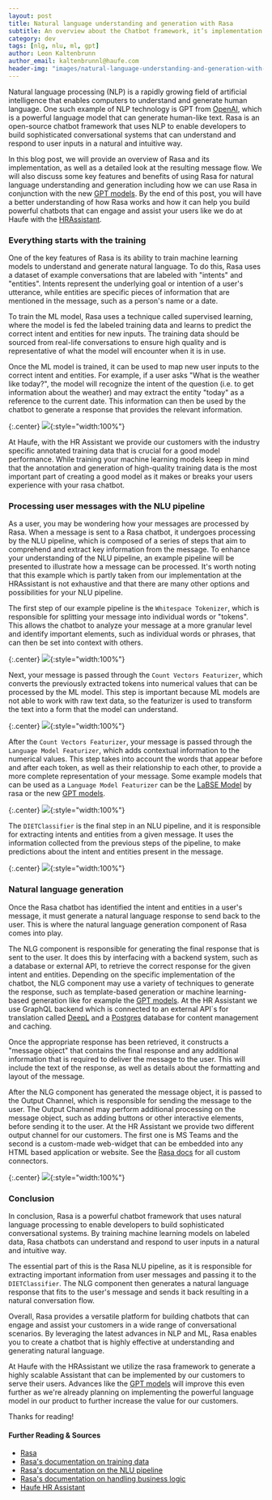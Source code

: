 ```yaml
---
layout: post
title: Natural language understanding and generation with Rasa
subtitle: An overview about the Chatbot framework, it’s implementation and the resulting message flow
category: dev
tags: [nlg, nlu, ml, gpt]
author: Leon Kaltenbrunn
author_email: kaltenbrunnl@haufe.com
header-img: "images/natural-language-understanding-and-generation-with-Rasa/hero.png"
---
```


Natural language processing (NLP) is a rapidly growing field of artificial intelligence that enables computers to understand and generate human language. One such example of NLP technology is GPT from [OpenAI](https://beta.openai.com/docs/models), which is a powerful language model that can generate human-like text. Rasa is an open-source chatbot framework that uses NLP to enable developers to build sophisticated conversational systems that can understand and respond to user inputs in a natural and intuitive way.

In this blog post, we will provide an overview of Rasa and its implementation, as well as a detailed look at the resulting message flow. We will also discuss some key features and benefits of using Rasa for natural language understanding and generation including how we can use Rasa in conjunction with the new [GPT models](https://beta.openai.com/docs/models). By the end of this post, you will have a better understanding of how Rasa works and how it can help you build powerful chatbots that can engage and assist your users like we do at Haufe with the [HRAssistant](https://www.haufe.de/hr/chatbot).

### Everything starts with the training

One of the key features of Rasa is its ability to train machine learning models to understand and generate natural language. To do this, Rasa uses a dataset of example conversations that are labeled with "intents" and "entities". Intents represent the underlying goal or intention of a user's utterance, while entities are specific pieces of information that are mentioned in the message, such as a person's name or a date.

To train the ML model, Rasa uses a technique called supervised learning, where the model is fed the labeled training data and learns to predict the correct intent and entities for new inputs. The training data should be sourced from real-life conversations to ensure high quality and is representative of what the model will encounter when it is in use. 

Once the ML model is trained, it can be used to map new user inputs to the correct intent and entities. For example, if a user asks "What is the weather like today?", the model will recognize the intent of the question (i.e. to get information about the weather) and may extract the entity "today" as a reference to the current date. This information can then be used by the chatbot to generate a response that provides the relevant information.

{:.center}
![]( /images/natural-language-understanding-and-generation-with-Rasa/intro.png){:style="width:100%"}

At Haufe, with the HR Assistant we provide our customers with the industry specific annotated training data that is crucial for a good model performance. While training your machine learning models keep in mind that the annotation and generation of high-quality training data is the most important part of creating a good model as it makes or breaks your users experience with your rasa chatbot.

### Processing user messages with the NLU pipeline

As a user, you may be wondering how your messages are processed by Rasa. When a message is sent to a Rasa chatbot, it undergoes processing by the NLU pipeline, which is composed of a series of steps that aim to comprehend and extract key information from the message. To enhance your understanding of the NLU pipeline, an example pipeline will be presented to illustrate how a message can be processed. It's worth noting that this example which is partly taken from our implementation at the HRAssistant is not exhaustive and that there are many other options and possibilities for your NLU pipeline.

The first step of our example pipeline is the `Whitespace Tokenizer`, which is responsible for splitting your message into individual words or "tokens". This allows the chatbot to analyze your message at a more granular level and identify important elements, such as individual words or phrases, that can then be set into context with others.

{:.center}
![]( /images/natural-language-understanding-and-generation-with-Rasa/1.png){:style="width:100%"}

Next, your message is passed through the `Count Vectors Featurizer`, which converts the previously extracted tokens into numerical values that can be processed by the ML model. This step is important because ML models are not able to work with raw text data, so the featurizer is used to transform the text into a form that the model can understand.

{:.center}
![]( /images/natural-language-understanding-and-generation-with-Rasa/2.png){:style="width:100%"}

After the `Count Vectors Featurizer`, your message is passed through the `Language Model Featurizer`, which adds contextual information to the numerical values. This step takes into account the words that appear before and after each token, as well as their relationship to each other, to provide a more complete representation of your message. Some example models that can be used as a `Language Model Featurizer` can be the [LaBSE Model](https://huggingface.co/rasa/LaBSE) by rasa or the new [GPT models](https://beta.openai.com/docs/models).

{:.center}
![]( /images/natural-language-understanding-and-generation-with-Rasa/3.png){:style="width:100%"}

The `DIETClassifier` is the final step in an NLU pipeline, and it is responsible for extracting intents and entities from a given message. It uses the information collected from the previous steps of the pipeline, to make predictions about the intent and entities present in the message.

{:.center}
![]( /images/natural-language-understanding-and-generation-with-Rasa/5.png){:style="width:100%"}

### Natural language generation

Once the Rasa chatbot has identified the intent and entities in a user's message, it must generate a natural language response to send back to the user. This is where the natural language generation component of Rasa comes into play.

The NLG component is responsible for generating the final response that is sent to the user. It does this by interfacing with a backend system, such as a database or external API, to retrieve the correct response for the given intent and entities. Depending on the specific implementation of the chatbot, the NLG component may use a variety of techniques to generate the response, such as template-based generation or machine learning-based generation like for example the [GPT models](https://beta.openai.com/docs/models). At the HR Assistant we use GraphQL backend which is connected to an external API`s for translation called [DeepL](https://www.deepl.com/translator) and a [Postgres](https://www.postgresql.org/) database for content management and caching.

Once the appropriate response has been retrieved, it constructs a "message object" that contains the final response and any additional information that is required to deliver the message to the user. This will include the text of the response, as well as details about the formatting and layout of the message.

After the NLG component has generated the message object, it is passed to the Output Channel, which is responsible for sending the message to the user. The Output Channel may perform additional processing on the message object, such as adding buttons or other interactive elements, before sending it to the user. At the HR Assistant we provide two different output channel for our customers. The first one is MS Teams and the second is a custom-made web-widget that can be embedded into any HTML based application or website. See the [Rasa docs](https://rasa.com/docs/rasa/next/connectors/custom-connectors) for all custom connectors. 

{:.center}
![]( /images/natural-language-understanding-and-generation-with-Rasa/6.png){:style="width:100%"}


### Conclusion

In conclusion, Rasa is a powerful chatbot framework that uses natural language processing to enable developers to build sophisticated conversational systems. By training machine learning models on labeled data, Rasa chatbots can understand and respond to user inputs in a natural and intuitive way. 

The essential part of this is the Rasa NLU pipeline, as it is responsible for extracting important information from user messages and passing it to the `DIETClassifier`. The NLG component then generates a natural language response that fits to the user's message and sends it back resulting in a natural conversation flow.

Overall, Rasa provides a versatile platform for building chatbots that can engage and assist your customers in a wide range of conversational scenarios. By leveraging the latest advances in NLP and ML, Rasa enables you to create a chatbot that is highly effective at understanding and generating natural language.

At Haufe with the HRAssistant we utilize the rasa framework to generate a highly scalable Assistant that can be implemented by our customers to serve their users. Advances like the [GPT models](https://beta.openai.com/docs/models) will improve this even further as we're already planning on implementing the powerful language model in our product to further increase the value for our customers. 

Thanks for reading!

#### Further Reading & Sources
- [Rasa](https://rasa.com/)
- [Rasa's documentation on training data](https://rasa.com/docs/rasa/tuning-your-model/)
- [Rasa's documentation on the NLU pipeline](https://rasa.com/docs/rasa/nlu/components/)
- [Rasa's documentation on handling business logic](https://rasa.com/docs/rasa/nlu/components/)
- [Haufe HR Assistant](https://www.haufe.de/hr/chatbot)
